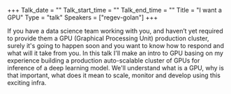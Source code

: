 +++
Talk_date = ""
Talk_start_time = ""
Talk_end_time = ""
Title = "I want a GPU"
Type = "talk"
Speakers = ["regev-golan"]
+++

If you have a data science team working with you, and haven’t yet required to provide them a GPU (Graphical Processing Unit) production cluster, surely it's going to happen soon and you want to know how to respond and what will it take from you.
In this talk I'll make an intro to GPU basing on my experience building a production auto-scalable cluster of GPUs for inference of a deep learning model.
We'll understand what is a GPU, why is that important, what does it mean to scale, monitor and develop using this exciting infra.